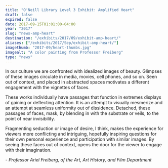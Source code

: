```yaml
---
title: "O'Neill Library Level 3 Exhibit: Amplified Heart"
draft: false
expired: false
date: 2017-09-15T01:01:00-04:00
year: "2017"
slug: "news-amp-heart"
destination: "/exhibits/2017/09/exhibit-amp-heart/"
aliases: ["/exhibits/2017/Sep/exhibit-amp-heart/"]
imagethumb: "2017-09/heart-thumbs.jpg"
imagealt: "A color painting from Professor Freiberg"
type: "news"
---
```


In our culture we are confronted with idealized images of beauty. Glimpses of these images circulate in media, movies, cell phones, and so on. Seen out of context, and placed in abstracted spaces motivates a different engagement with the vignettes of faces. 

These works individually have passages that function in extremes displays of gaining or deflecting attention. It is an attempt to visually mesmerize and an attempt at seamless uniformity out of dissidence.  Detached, these passages of faces, mask, by blending in with the substrate or veils, to the point of near invisibility. 

Fragmenting seduction or image of desire, I think, makes the experience for  viewers more conflicting and intriguing, hopefully inspiring questions for their own personal experience and participation with similar images.  By seeing these faces out of context, opens the door for the viewer to engage with their imagination.


<em>- Professor Ariel Freiberg, of the Art, Art History, and Film Department</em>
